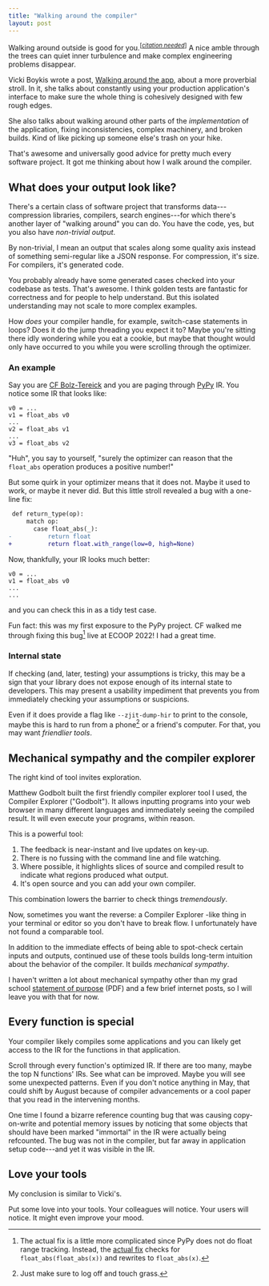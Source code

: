 ```yaml
---
title: "Walking around the compiler"
layout: post
---
```


Walking around outside is good for you.<sup>[<a href="https://en.wikipedia.org/wiki/Wikipedia:Citation_needed"><i>citation needed</i></a>]</sup>
A nice amble through the trees can quiet inner turbulence and make complex
engineering problems disappear.

Vicki Boykis wrote a post, [Walking around the
app](https://vickiboykis.com/2025/09/09/walking-around-the-app/), about a more
proverbial stroll. In it, she talks about constantly using your production
application's interface to make sure the whole thing is cohesively designed
with few rough edges.

She also talks about walking around other parts of the *implementation* of the
application, fixing inconsistencies, complex machinery, and broken builds. Kind
of like picking up someone else's trash on your hike.

That's awesome and universally good advice for pretty much every software
project. It got me thinking about how I walk around the compiler.

## What does your output look like?

There's a certain class of software project that transforms data---compression
libraries, compilers, search engines---for which there's another layer of
"walking around" you can do. You have the code, yes, but you also have
*non-trivial output*.

<!-- TODO pick another term -->

By non-trivial, I mean an output that scales along some quality axis instead of
something semi-regular like a JSON response. For compression, it's size. For
compilers, it's generated code.

You probably already have some generated cases checked into your codebase as
tests. That's awesome. I think golden tests are fantastic for correctness and
for people to help understand. But this isolated understanding may not scale to
more complex examples.

How *does* your compiler handle, for example, switch-case statements in loops?
Does it do the jump threading you expect it to? Maybe you're sitting there idly
wondering while you eat a cookie, but maybe that thought would only have
occurred to you while you were scrolling through the optimizer.

### An example

Say you are [CF Bolz-Tereick](https://cfbolz.de/) and you are paging through
[PyPy](https://pypy.org/) IR. You notice some IR that looks like:

```
v0 = ...
v1 = float_abs v0
...
v2 = float_abs v1
...
v3 = float_abs v2
```

"Huh", you say to yourself, "surely the optimizer can reason that the
`float_abs` operation produces a positive number!"

But some quirk in your optimizer means that it does not. Maybe it used to work,
or maybe it never did. But this little stroll revealed a bug with a one-line
fix:

```diff
 def return_type(op):
     match op:
       case float_abs(_):
-          return float
+          return float.with_range(low=0, high=None)
```

Now, thankfully, your IR looks much better:

```
v0 = ...
v1 = float_abs v0
...
...
```

and you can check this in as a tidy test case.

Fun fact: this was my first exposure to the PyPy project. CF walked me through
fixing this bug[^actual-fix] live at ECOOP 2022! I had a great time.

[^actual-fix]: The actual fix is a little more complicated since PyPy does not
    do float range tracking. Instead, the [actual
        fix](https://github.com/pypy/pypy/commit/a31689c0b5977f8a73cca87c216dc8884aa34a76) checks for
    `float_abs(float_abs(x))` and rewrites to `float_abs(x)`.

### Internal state

If checking (and, later, testing) your assumptions is tricky, this may be a
sign that your library does not expose enough of its internal state to
developers. This may present a usability impediment that prevents you from
immediately checking your assumptions or suspicions.

<!-- TODO link to Kate -->

Even if it does provide a flag like `--zjit-dump-hir` to print to the console,
maybe this is hard to run from a phone[^log-off] or a friend's computer. For
that, you may want *friendlier tools*.

[^log-off]: Just make sure to log off and touch grass.

## Mechanical sympathy and the compiler explorer

The right kind of tool invites exploration.

Matthew Godbolt built the first friendly compiler explorer tool I used, the
Compiler Explorer ("Godbolt"). It allows inputting programs into your web
browser in many different languages and immediately seeing the compiled result.
It will even execute your programs, within reason.

This is a powerful tool:

1. The feedback is near-instant and live updates on key-up.
1. There is no fussing with the command line and file watching.
1. Where possible, it highlights slices of source and compiled result to
   indicate what regions produced what output.
1. It's open source and you can add your own compiler.

This combination lowers the barrier to check things *tremendously*.

Now, sometimes you want the reverse: a Compiler Explorer -like thing in your
terminal or editor so you don't have to break flow. I unfortunately have not
found a comparable tool.

In addition to the immediate effects of being able to spot-check certain inputs
and outputs, continued use of these tools builds long-term intuition about the
behavior of the compiler. It builds *mechanical sympathy*.

I haven't written a lot about mechanical sympathy other than my grad school
[statement of purpose](/assets/img/statement-of-purpose.pdf) (PDF) and a few
brief internet posts, so I will leave you with that for now.

## Every function is special

Your compiler likely compiles some applications and you can likely get access
to the IR for the functions in that application.

Scroll through every function's optimized IR. If there are too many, maybe the
top N functions' IRs. See what can be improved. Maybe you will see some
unexpected patterns. Even if you don't notice anything in May, that could shift
by August because of compiler advancements or a cool paper that you read in the
intervening months.

One time I found a bizarre reference counting bug that was causing
copy-on-write and potential memory issues by noticing that some objects that
should have been marked "immortal" in the IR were actually being refcounted.
The bug was not in the compiler, but far away in application setup code---and
yet it was visible in the IR.

## Love your tools

My conclusion is similar to Vicki's.

Put some love into your tools. Your colleagues will notice. Your users will
notice. It might even improve your mood.
